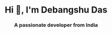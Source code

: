 <h1 align="center">Hi 👋, I'm Debangshu Das</h1>
<h3 align="center">A passionate developer from India</h3>
